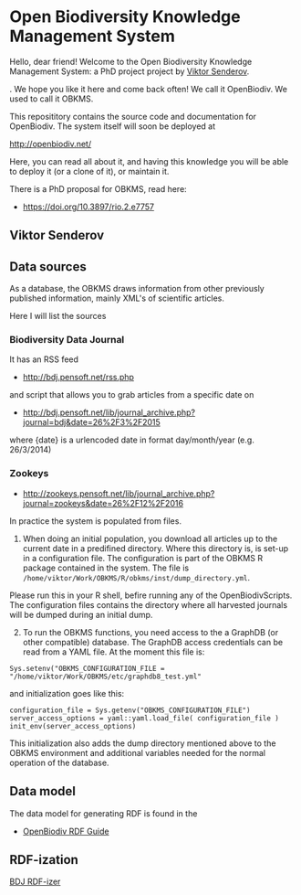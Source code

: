 # Open Biodiversity Knowledge Management System

Hello, dear friend! Welcome to the Open Biodiversity Knowledge Management
System: a PhD project project by [Viktor Senderov](viktor-senderov).

. We hope you like it here and come back often! We call it OpenBiodiv. We used to call it OBKMS.

This reposititory contains the source code and documentation for OpenBiodiv. The system itself will soon be deployed at

http://openbiodiv.net/

Here, you can read all about it, and having this knowledge you will be able to deploy it (or a clone of it), or maintain it.

There is a PhD proposal for OBKMS, read here:

* https://doi.org/10.3897/rio.2.e7757

## Viktor Senderov

## Data sources

As a database, the OBKMS draws information from other previously published information, mainly XML's of scientific articles.

Here I will list the sources

### Biodiversity Data Journal

It has an RSS feed

* http://bdj.pensoft.net/rss.php

and script that allows you to grab articles from a specific date on

* http://bdj.pensoft.net/lib/journal_archive.php?journal=bdj&date=26%2F3%2F2015

where {date} is a urlencoded date in format day/month/year 
(e.g. 26/3/2014)

### Zookeys

* http://zookeys.pensoft.net/lib/journal_archive.php?journal=zookeys&date=26%2F12%2F2016

In practice the system is populated from files. 

1. When doing an initial population, you download all articles up to the current date in a predifined directory. Where this directory is, is set-up in a configuration file. The configuration is part of the OBKMS R package contained in the system. The file is `/home/viktor/Work/OBKMS/R/obkms/inst/dump_directory.yml`.

Please run this in your R shell, befire running any of the OpenBiodivScripts. The configuration files contains the directory where all harvested journals will be dumped during an initial dump.

2. To run the OBKMS functions, you need access to the a GraphDB (or other compatible) database. The GraphDB access credentials can be read from a YAML file. At the moment this file is:

```{r}
Sys.setenv("OBKMS_CONFIGURATION_FILE = "/home/viktor/Work/OBKMS/etc/graphdb8_test.yml"
```

and initialization goes like this:

```{r}
configuration_file = Sys.getenv("OBKMS_CONFIGURATION_FILE")
server_access_options = yaml::yaml.load_file( configuration_file )
init_env(server_access_options)
```

This initialization also adds the dump directory mentioned above to the OBKMS environment and additional variables needed for the normal operation of the database.

## Data model

The data model for generating RDF is found in the

* [OpenBiodiv RDF Guide](ontology/RDF_Guide.md)

## RDF-ization

[BDJ RDF-izer](input/bdj.R)
